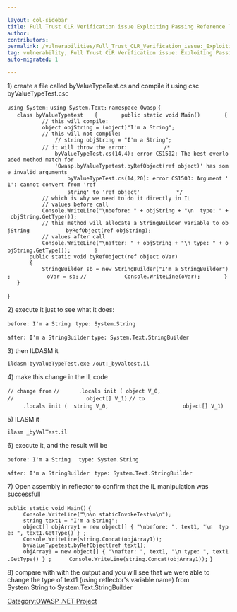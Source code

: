 ```yaml
---

layout: col-sidebar
title: Full Trust CLR Verification issue Exploiting Passing Reference Types by Reference
author: 
contributors: 
permalink: /vulnerabilities/Full_Trust_CLR_Verification_issue:_Exploiting_Passing_Reference_Types_by_Reference
tag: vulnerability, Full Trust CLR Verification issue: Exploiting Passing Reference Types by Reference.md
auto-migrated: 1

---
```


1\) create a file called byValueTypeTest.cs and compile it using csc
byValueTypeTest.csc

`using System;`
`using System.Text;`
`namespace Owasp`
`{`
`   class byValueTypetest`
`   {`
`       public static void Main()`
`       {`
`           // this will compile:`
`           object objString = (object)"I'm a String";`
`           // this will not compile:`
`               // string objString = "I'm a String";`
`           // it will throw the error:`
`           /*`
`               byValueTypeTest.cs(14,4): error CS1502: The best overloaded method match for`
`               'Owasp.byValueTypetest.byRefObject(ref object)' has some invalid arguments`
`                   byValueTypeTest.cs(14,20): error CS1503: Argument '1': cannot convert from 'ref`
`                   string' to 'ref object'`
`           */`
`           // which is why we need to do it directly in IL`
`           // values before call`
`           Console.WriteLine("\nbefore: " + objString + "\n  type: " + objString.GetType());`
`           // this method will allocate a StringBuilder variable to objString`
`           byRefObject(ref objString);`
`           // values after call`
`           Console.WriteLine("\nafter: " + objString + "\n type: " + objString.GetType());`
`       }       `
`       public static void byRefObject(ref object oVar)`
`       {                   `
`           StringBuilder sb = new StringBuilder("I'm a StringBuilder");`
`           oVar = sb;`
`//            Console.WriteLine(oVar);`
`       }`
`   }`

}

2\) execute it just to see what it does:

`before: I'm a String`
` type: System.String`

`after: I'm a StringBuilder`
`type: System.Text.StringBuilder`

3\) then ILDASM it

`ildasm byValueTypeTest.exe /out:_byValtest.il`

4\) make this change in the IL code

`// change from`
`//      .locals init ( object V_0,`
`//                       object[] V_1)`
`// to`
`     .locals init (  string V_0,`
`                       object[] V_1)`

5\) ILASM it

`ilasm _byValTest.il`

6\) execute it, and the result will be

`before: I'm a String`
`  type: System.String`

`after: I'm a StringBuilder`
` type: System.Text.StringBuilder`

7\) Open assembly in reflector to confirm that the IL manipulation was
successfull

`public static void Main()`
`{`
`     Console.WriteLine("\n\n staticInvokeTest\n\n");`
`     string text1 = "I'm a String";`
`     object[] objArray1 = new object[] { "\nbefore: ", text1, "\n  type: ", text1.GetType() } ;`
`     Console.WriteLine(string.Concat(objArray1));`
`     byValueTypetest.byRefObject(ref text1);`
`     objArray1 = new object[] { "\nafter: ", text1, "\n type: ", text1.GetType() } ;`
`     Console.WriteLine(string.Concat(objArray1));`
`}`

8\) compare with with the output and you will see that we were able to
change the type of text1 (using reflector's variable name) from
System.String to System.Text.StringBuilder

[Category:OWASP .NET Project](Category:OWASP_.NET_Project "wikilink")
